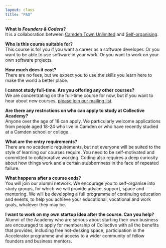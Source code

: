 ```yaml
---
layout: class
title: "FAQ"
---
```


**What is _Founders & Coders_?**  
It is a collaboration between [Camden Town Unlimited](http://www.camdentownunlimited.com/) and [Self-organising](http://selforganising.org/).

**Who is this course suitable for?**  
This course is for you if you want a career as a software developer. Or you want to be able to use software in your work. Or you want to work on your own software projects.

**How much does it cost?**  
There are no fees, but we expect you to use the skills you learn here to make the world a better place.

**I cannot study full-time. Are you offering any other courses?**  
We are concentrating on the full-time course for now, but if you want to hear about new courses, <a href="mailto:collective-academy+subscribe@googlegroups.com" target="_blank">please join our mailing list</a>. 

**Are there any restrictions on who can apply to study at Collective Academy?**  
Anyone over the age of 18 can apply. We particularly welcome applications from people aged 18-24 who live in Camden or who have recently studied at a Camden school or college.

**What are the entry requirements?**  
There are no academic requirements, but not everyone will be suited to the style of learning our courses require. You need to be self-motivated and committed to collaborative working. Coding also requires a deep curiosity about how things work and a certain stubbornness in the face of repeated failure.

**What happens after a course ends?**  
You will join our alumni network. We encourage you to self-organise into study groups, for which we will provide advice, support, space and mentoring. We will be developing a full programme of continuing education and events, to help you achieve your educational, vocational and work goals, whatever they may be.

**I want to work on my own startup idea after the course. Can you help?**  
Alumni of the Academy who are serious about starting their own business are encouraged to apply for membership of Collective with all the benefits that provides, including free hot-desking space, participation in the Accelerator programme and access to a wider community of fellow founders and business mentors.




